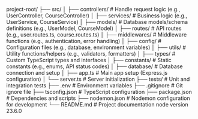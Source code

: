 project-root/
├── src/
│   ├── controllers/       # Handle request logic (e.g., UserController, CourseController)
│   ├── services/          # Business logic (e.g., UserService, CourseService)
│   ├── models/            # Database models/schema definitions (e.g., UserModel, CourseModel)
│   ├── routes/            # API routes (e.g., user.routes.ts, course.routes.ts)
│   ├── middlewares/       # Middleware functions (e.g., authentication, error handling)
│   ├── config/            # Configuration files (e.g., database, environment variables)
│   ├── utils/             # Utility functions/helpers (e.g., validators, formatters)
│   ├── types/             # Custom TypeScript types and interfaces
│   ├── constants/         # Static constants (e.g., enums, API status codes)
│   ├── database/          # Database connection and setup
│   ├── app.ts             # Main app setup (Express.js configuration)
│   └── server.ts          # Server initialization
├── tests/                 # Unit and integration tests
├── .env                   # Environment variables
├── .gitignore             # Git ignore file
├── tsconfig.json          # TypeScript configuration
├── package.json           # Dependencies and scripts
├── nodemon.json           # Nodemon configuration for development
└── README.md              # Project documentation
node version 23.6.0

